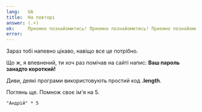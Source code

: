 ```yaml
---
lang:   UA
title:  На повторі
answer: (.+)
ok:     Приємно познайомитись! Приємно познайомитись! Приємно познайомитись!
error:  
---
```


Зараз тобі напевно цікаво, навіщо все це потрібно.

Що ж, я впевнений, ти хоч раз помічав на сайті напис: __Ваш пароль занадто короткий!__

Диви, деякі програми використовують простий код __.length__.

Поглянь ще. Помнож своє ім'я на 5.

    "Андрій" * 5
